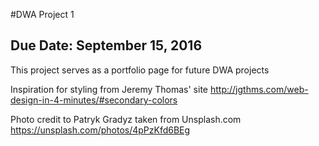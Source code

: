 #DWA Project 1
## Due Date: September 15, 2016

This project serves as a portfolio page for future DWA projects

Inspiration for styling from Jeremy Thomas' site 
<http://jgthms.com/web-design-in-4-minutes/#secondary-colors>

Photo credit to Patryk Gradyz taken from Unsplash.com 
<https://unsplash.com/photos/4pPzKfd6BEg>
